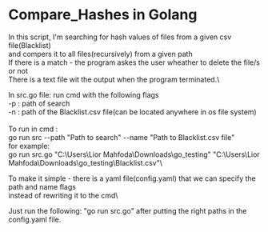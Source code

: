 # Compare_Hashes in Golang

In this script, I'm searching for hash values of files from a given csv file(Blacklist)\
and compers it to all files(recursively) from a given path\
If there is a match - the program askes the user wheather to delete the file/s or not\
There is a text file wit the output when the program terminated.\

In src.go file: run cmd with the following flags\
-p : path of search\
-n : path of the Blacklist.csv file(can be located anywhere in os file system)\
\
To run in cmd :\
go run src --path "Path to search" --name "Path to Blacklist.csv file"\
for example:\
go run src.go "C:\Users\Lior Mahfoda\Downloads\go_testing" "C:\Users\Lior Mahfoda\Downloads\go_testing\Blacklist.csv"\

To make it simple - there is a yaml file(config.yaml) that we can specify the path and name flags\
instead of rewriting it to the cmd\

Just run the following: "go run src.go" after putting the right paths in the config.yaml file.

